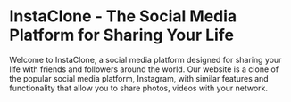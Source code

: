 # InstaClone - The Social Media Platform for Sharing Your Life

Welcome to InstaClone, a social media platform designed for sharing your life with friends and followers around the world. Our website is a clone of the popular social media platform, Instagram, with similar features and functionality that allow you to share photos, videos with your network.
